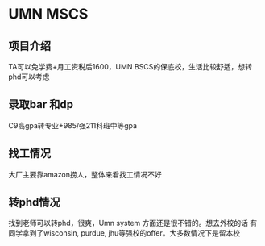# UMN MSCS

## 项目介绍
TA可以免学费+月工资税后1600，UMN BSCS的保底校，生活比较舒适，想转phd可以考虑

## 录取bar 和dp
C9高gpa转专业+985/强211科班中等gpa

## 找工情况
大厂主要靠amazon捞人，整体来看找工情况不好

## 转phd情况
找到老师可以转phd，很爽，Umn system 方面还是很不错的。想去外校的话
有同学拿到了wisconsin, purdue, jhu等强校的offer。大多数情况下是留本校
